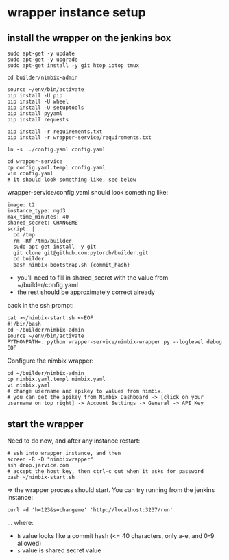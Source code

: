 # wrapper instance setup

## install the wrapper on the jenkins box

```
sudo apt-get -y update
sudo apt-get -y upgrade
sudo apt-get install -y git htop iotop tmux

cd builder/nimbix-admin

source ~/env/bin/activate
pip install -U pip
pip install -U wheel
pip install -U setuptools
pip install pyyaml
pip install requests

pip install -r requirements.txt
pip install -r wrapper-service/requirements.txt

ln -s ../config.yaml config.yaml

cd wrapper-service
cp config.yaml.templ config.yaml
vim config.yaml
# it should look something like, see below
```
wrapper-service/config.yaml should look something like:
```
image: t2
instance_type: ngd3
max_time_minutes: 40
shared_secret: CHANGEME
script: |
  cd /tmp
  rm -Rf /tmp/builder
  sudo apt-get install -y git
  git clone git@github.com:pytorch/builder.git
  cd builder
  bash nimbix-bootstrap.sh {commit_hash}
```
- you'll need to fill in shared_secret with the value from ~/builder/config.yaml
- the rest should be approximately correct already

back in the ssh prompt:
```
cat >~/nimbix-start.sh <<EOF
#!/bin/bash
cd ~/builder/nimbix-admin
source ~/env/bin/activate
PYTHONPATH=. python wrapper-service/nimbix-wrapper.py --loglevel debug
EOF
```

Configure the nimbix wrapper:
```
cd ~/builder/nimbix-admin
cp nimbix.yaml.templ nimbix.yaml
vi nimbix.yaml
# change username and apikey to values from nimbix.
# you can get the apikey from Nimbix Dashboard -> [click on your username on top right] -> Account Settings -> General -> API Key
```

## start the wrapper

Need to do now, and after any instance restart:
```
# ssh into wrapper instance, and then
screen -R -D "nimbixwrapper"
ssh drop.jarvice.com
# accept the host key, then ctrl-c out when it asks for password
bash ~/nimbix-start.sh
```
=> the wrapper process should start.  You can try running from the jenkins instance:
```
curl -d 'h=123&s=changeme' 'http://localhost:3237/run'
```
... where:
- `h` value looks like a commit hash (<= 40 characters, only a-e, and 0-9 allowed)
- `s` value is shared secret value


